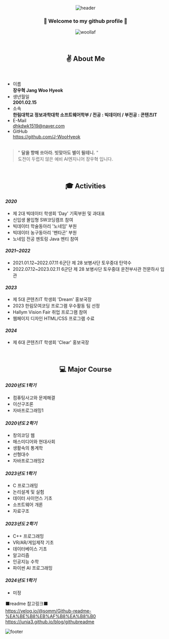 <div align="center">

<!--이건 내가 만든 밋밋한 캡슐렌더
![header](https://capsule-render.vercel.app/api?type=Cylinder&color=008080&height=150&section=header&text=WooHyeok's%20World&fontColor=f1ffe7&fontSize=70&animation=fadeIn&fontAlignY=55)
-->

![header](https://capsule-render.vercel.app/api?type=waving&color=0:EEC1C6,25:FBC9B0,50:C5E1C8,75:C1C6EE,100:C5A6CF&height=200&section=header&text=WooHyeok's%20World&fontColor=6D798C&fontSize=60)


### :star2: Welcome to my github profile :star2:
![woollaf](https://github.com/J-WooHyeok/J-WooHyeok/assets/114277865/c2ec4b27-c722-49f7-9c43-9ab964373a29)

</div>
<br/>

<div align="center">
  
##  :v: About Me
</div>

<br/>

* 이름 <br/> __장우혁 Jang Woo Hyeok__ <br/>
* 생년월일 <br/> __2001.02.15__ <br/>
* 소속 <br/> __한림대학교 정보과학대학 소프트웨어학부 / 전공 : 빅데이터 / 부전공 : 콘텐츠IT__ <br/>
* E-Mail <br/> dhkdwk1519@naver.com <br/>
* GitHub <br/> https://github.com/J-WooHyeok <br/><br/>

> " __달을 향해 쏘아라. 빗맞아도 별이 될테니.__ " <br/>
> 도전이 두렵지 않은 예비 AI엔지니어 장우혁 입니다.

<br/>
<div align="center">
  
##  :mortar_board: Activities
</div>

#### *2020* <br/>
* 제 2대 빅데이터 학생회 'Day' 기획부원 및 과대표<br/>
* 신입생 몰입형 SW코딩캠프 참여 <br/>
* 빅데이터 학술동아리 '노네임' 부원 <br/>
* 빅데이터 농구동아리 '펜타곤' 부원 <br/>
* 노네임 전공 멘토링 Java 멘티 참여 <br/>

#### *2021~2022* <br/>
* 2021.01.12~2022.07.11 6군단 제 28 보병사단 토우중대 탄약수 <br/>
* 2022.07.12~2023.02.11 6군단 제 28 보병사단 토우중대 운전부사관 전문하사 임관 <br/>

#### *2023* <br/>
* 제 5대 콘텐츠IT 학생회 'Dream' 홍보국장 <br/>
* 2023 한림모여코딩 프로그램 우수활동 팀 선정 <br/>
* Hallym Vision Fair 취업 프로그램 참여 <br/>
* 웹페이지 디자인 HTML/CSS 프로그램 수료 <br/>

#### *2024* <br/>
* 제 6대 콘텐츠IT 학생회 'Clear' 홍보국장 <br/>

<br/>

<div align="center">
  
## :computer: Major Course
</div>

#### *2020년도 1학기* <br/>
* 컴퓨팅사고와 문제해결 <br/>
* 이산구조론 <br/>
* 자바프로그래밍1 <br/>

#### *2020년도 2학기* <br/>
* 창의코딩 웹 <br/>
* 매스미디어와 현대사회 <br/>
* 생활속의 통계학 <br/>
* 선형대수 <br/>
* 자바프로그래밍2 <br/>

#### *2023년도 1학기* <br/>
* C 프로그래밍 <br/>
* 논리설계 및 실험 <br/>
* 데이터 사이언스 기초 <br/>
* 소프트웨어 개론 <br/>
* 자료구조 <br/>

#### *2023년도 2학기* <br/>
* C++ 프로그래밍 <br/>
* VR/AR/게임제작 기초 <br/>
* 데이터베이스 기초 <br/>
* 알고리즘 <br/>
* 인공지능 수학 <br/>
* 파이썬 AI 프로그래밍 <br/>

#### *2024년도 1학기* <br/>
* 미정

⬛readme 참고링크⬛
<br/>
https://velog.io/@somm/Github-readme-%EA%BE%B8%EB%AF%B8%EA%B8%B0
<br/>
https://junia3.github.io/blog/githubreadme

![footer](https://capsule-render.vercel.app/api?type=rect&color=0:C5A6CF,25:C1C6EE,50:C5E1C8,75:FBC9B0,100:EEC1C6&height=40&section=footer&text=&fontSize=0&width="100%")





<!--
**J-WooHyeok/J-WooHyeok** is a ✨ _special_ ✨ repository because its `README.md` (this file) appears on your GitHub profile.

Here are some ideas to get you started:

- 🔭 I’m currently working on ...
- 🌱 I’m currently learning ...
- 👯 I’m looking to collaborate on ...
- 🤔 I’m looking for help with ...
- 💬 Ask me about ...
- 📫 How to reach me: ...
- 😄 Pronouns: ...
- ⚡ Fun fact: ...
-->
